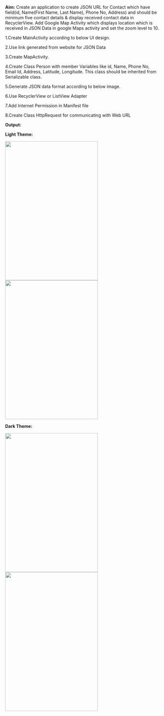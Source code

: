 **Aim:**
Create an application to create JSON URL for Contact which have field(id, Name(First Name, Last Name), Phone No, Address) and should be minimum five contact details & display received contact data in RecyclerView. Add Google Map Activity which displays location which is received in JSON Data in google Maps activity and set the zoom level to 10.

1.Create MainActivity according to below UI design.

2.Use link generated from website for JSON Data

3.Create MapActivity.

4.Create Class Person with member Variables like id, Name, Phone No, Email Id, Address, Latitude, Longitude. This class should be inherited from Serializable class.

5.Generate JSON data format according to below image.

6.Use RecyclerView or ListView Adapter

7.Add Internet Permission in Manifest file

8.Create Class HttpRequest for communicating with Web URL


**Output:**

**Light Theme:**

<img src=https://github.com/rutviprajapati16/MAD_Practical10_21012011123/assets/97946004/d7270c3f-0522-4162-950b-d70af7a6cfea height="450" width="300">

<img src=https://github.com/rutviprajapati16/MAD_Practical10_21012011123/assets/97946004/52d2e38f-cee6-47f6-b1dc-e770a968cd02 height="450" width="300">

**Dark Theme:**

<img src=https://github.com/rutviprajapati16/MAD_Practical10_21012011123/assets/97946004/ee98557f-b635-41c8-b8f2-232d07811ddf height="450" width="300">

<img src=https://github.com/rutviprajapati16/MAD_Practical10_21012011123/assets/97946004/42c3e153-f98c-4fed-90fe-5695335ee22f height="450" width="300">




